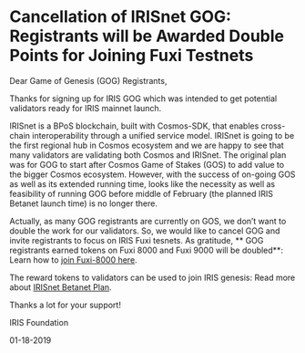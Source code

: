 # Cancellation of IRISnet GOG: Registrants will be Awarded Double Points for Joining Fuxi Testnets

Dear Game of Genesis (GOG) Registrants,

Thanks for signing up for IRIS GOG which was intended to get potential validators ready for IRIS mainnet launch.

IRISnet is a BPoS blockchain, built with Cosmos-SDK, that enables cross-chain interoperability through a unified service model. IRISnet is going to be the first regional hub in Cosmos ecosystem and we are happy to see that many validators are validating both Cosmos and IRISnet. The original plan was for GOG to start after Cosmos Game of Stakes (GOS) to add value to the bigger Cosmos ecosystem. However, with the success of on-going GOS as well as its extended running time, looks like the necessity as well as feasibility of running GOG before middle of February (the planned IRIS Betanet launch time) is no longer there.  

Actually, as many GOG registrants are currently on GOS, we don’t want to double the work for our validators. So, we would like to cancel GOG and invite registrants to focus on IRIS Fuxi tesnets. As gratitude, ** GOG registrants earned tokens on Fuxi 8000 and Fuxi 9000 will be doubled**: Learn how to [join Fuxi-8000 here](https://www.irisnet.org/testnets). 

The reward tokens to validators can be used to join IRIS genesis: Read more about [IRISnet Betanet Plan](iris-betanet-plan.md).

Thanks a lot for your support!


IRIS Foundation

01-18-2019
